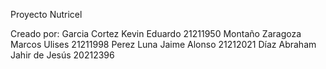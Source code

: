 Proyecto Nutricel

Creado por:
Garcia Cortez Kevin Eduardo 21211950
Montaño Zaragoza Marcos Ulises 21211998
Perez Luna Jaime Alonso 21212021
Díaz Abraham Jahir de Jesús 20212396
